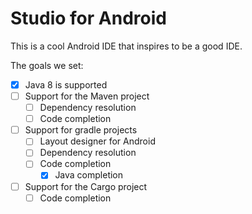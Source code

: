 # Studio for Android
This is a cool Android IDE that inspires to be a good IDE.

The goals we set:
- [x] Java 8 is supported
- [ ] Support for the Maven project
   - [ ] Dependency resolution
   - [ ] Code completion
- [ ] Support for gradle projects
   - [ ] Layout designer for Android
   - [ ] Dependency resolution
   - [ ] Code completion
     - [x] Java completion
- [ ] Support for the Cargo project
   - [ ] Code completion
